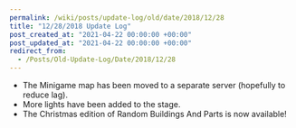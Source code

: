 ```yaml
---
permalink: /wiki/posts/update-log/old/date/2018/12/28
title: "12/28/2018 Update Log"
post_created_at: "2021-04-22 00:00:00 +00:00"
post_updated_at: "2021-04-22 00:00:00 +00:00"
redirect_from:
  - /Posts/Old-Update-Log/Date/2018/12/28
---
```


* The Minigame map has been moved to a separate server (hopefully to reduce lag).
* More lights have been added to the stage.
* The Christmas edition of Random Buildings And Parts is now available!